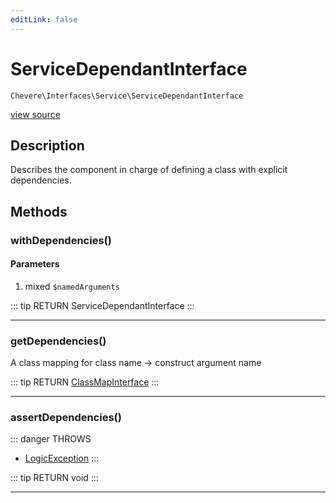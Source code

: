 ```yaml
---
editLink: false
---
```


# ServiceDependantInterface

`Chevere\Interfaces\Service\ServiceDependantInterface`

[view source](https://github.com/chevere/chevere/blob/master/src/Chevere/Interfaces/Service/ServiceDependantInterface.php)

## Description

Describes the component in charge of defining a class with explicit dependencies.

## Methods

### withDependencies()

#### Parameters

1. mixed `$namedArguments`

::: tip RETURN
ServiceDependantInterface
:::

---

### getDependencies()

A class mapping for class name -> construct argument name

::: tip RETURN
[ClassMapInterface](../ClassMap/ClassMapInterface.md)
:::

---

### assertDependencies()

::: danger THROWS
- [LogicException](../../Exceptions/Core/LogicException.md) 
:::

::: tip RETURN
void
:::

---

